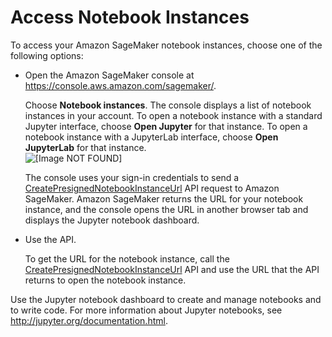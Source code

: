 # Access Notebook Instances<a name="howitworks-access-ws"></a>

To access your Amazon SageMaker notebook instances, choose one of the following options: 
+ Open the Amazon SageMaker console at [https://console\.aws\.amazon\.com/sagemaker/](https://console.aws.amazon.com/sagemaker/)\.

  Choose **Notebook instances**\. The console displays a list of notebook instances in your account\. To open a notebook instance with a standard Jupyter interface, choose **Open Jupyter** for that instance\. To open a notebook instance with a JupyterLab interface, choose **Open JupyterLab** for that instance\.  
![\[Image NOT FOUND\]](http://docs.aws.amazon.com/sagemaker/latest/dg/images/ws-notebook-10.png)

  The console uses your sign\-in credentials to send a [CreatePresignedNotebookInstanceUrl](API_CreatePresignedNotebookInstanceUrl.md) API request to Amazon SageMaker\. Amazon SageMaker returns the URL for your notebook instance, and the console opens the URL in another browser tab and displays the Jupyter notebook dashboard\. 
+ Use the API\.

  To get the URL for the notebook instance, call the [CreatePresignedNotebookInstanceUrl](API_CreatePresignedNotebookInstanceUrl.md) API and use the URL that the API returns to open the notebook instance\.

Use the Jupyter notebook dashboard to create and manage notebooks and to write code\. For more information about Jupyter notebooks, see [http://jupyter\.org/documentation\.html](http://jupyter.org/documentation.html)\.